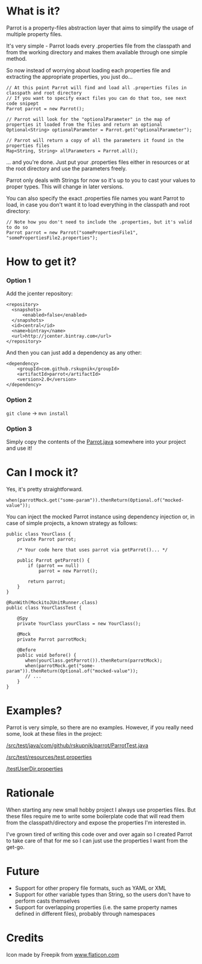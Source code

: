 # What is it?

Parrot is a property-files abstraction layer that aims to simplify the usage of multiple property files.

It's very simple - Parrot loads every .properties file from the classpath and from the working directory and makes them available through one simple method.

So now instead of worrying about loading each properties file and extracting the appropriate properties, you just do...

```
// At this point Parrot will find and load all .properties files in classpath and root directory
// If you want to specify exact files you can do that too, see next code snipept
Parrot parrot = new Parrot();

// Parrot will look for the "optionalParameter" in the map of properties it loaded from the files and return an optional
Optional<String> optionalParameter = Parrot.get("optionalParameter");

// Parrot will return a copy of all the parameters it found in the properties files
Map<String, String> allParameters = Parrot.all(); 
```

... and you're done. Just put your .properties files either in resources or at the root directory and use the parameters freely.

Parrot only deals with Strings for now so it's up to you to cast your values to proper types. This will change in later versions.

You can also specify the exact .properties file names you want Parrot to load, in case you don't want it to load everything in the classpath and root directory:

```
// Note how you don't need to include the .properties, but it's valid to do so
Parrot parrot = new Parrot("somePropertiesFile1", "somePropertiesFile2.properties");
```

# How to get it?

### Option 1

Add the jcenter repository:

```
<repository>
  <snapshots>
      <enabled>false</enabled>
  </snapshots>
  <id>central</id>
  <name>bintray</name>
  <url>http://jcenter.bintray.com</url>
</repository>
```

And then you can just add a dependency as any other:

```
<dependency>
    <groupId>com.github.rskupnik</groupId>
    <artifactId>parrot</artifactId>
    <version>2.0</version>
</dependency>
```
 
### Option 2

`git clone` -> `mvn install`

### Option 3

Simply copy the contents of the [Parrot.java](https://github.com/rskupnik/parrot/blob/master/src/main/java/com/github/rskupnik/parrot/Parrot.java) somewhere into your project and use it!

# Can I mock it?

Yes, it's pretty straightforward.

```
when(parrotMock.get("some-param")).thenReturn(Optional.of("mocked-value"));
```

You can inject the mocked Parrot instance using dependency injection or, in case of simple projects, a known strategy as follows:
```
public class YourClass {
    private Parrot parrot;
    
    /* Your code here that uses parrot via getParrot()... */
    
    public Parrot getParrot() {
        if (parrot == null)
            parrot = new Parrot();
        
        return parrot;
    }
}

@RunWith(MockitoJUnitRunner.class)
public class YourClassTest {

    @Spy
    private YourClass yourClass = new YourClass();
    
    @Mock
    private Parrot parrotMock;
    
    @Before
    public void before() {
       when(yourClass.getParrot()).thenReturn(parrotMock);
       when(parrotMock.get("some-param")).thenReturn(Optional.of("mocked-value"));
       // ...
    }
}
```

# Examples?

Parrot is very simple, so there are no examples. However, if you really need some, look at these files in the project:

[/src/test/java/com/github/rskupnik/parrot/ParrotTest.java](https://github.com/rskupnik/parrot/blob/master/src/test/java/com/github/rskupnik/parrot/ParrotTest.java)

[/src/test/resources/test.properties](https://github.com/rskupnik/parrot/blob/master/src/test/resources/test.properties)

[/testUserDir.properties](https://github.com/rskupnik/parrot/blob/master/testUserDir.properties)

# Rationale

When starting any new small hobby project I always use properties files. But these files require me to write some boilerplate code that will read them from the classpath/directory and expose the properties I'm interested in.

I've grown tired of writing this code over and over again so I created Parrot to take care of that for me so I can just use the properties I want from the get-go.

# Future

* Support for other propery file formats, such as YAML or XML
* Support for other variable types than String, so the users don't have to perform casts themselves
* Support for overlapping properties (i.e. the same property names defined in different files), probably through namespaces

# Credits

Icon made by Freepik from www.flaticon.com 

